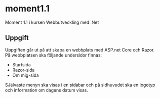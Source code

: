 # moment1.1
Moment 1.1 i kursen Webbutveckling med .Net

## Uppgift
Uppgiften går ut på att skapa en webbplats med ASP.net Core och Razor. 
På webbplatsen ska följande undersidor finnas: 
* Startsida
* Razor-sida
* Om mig-sida 

SJälvaste menyn ska visas i en sidabar och på sidhuvudet ska en logotyp och information om dagens datum visas. 
